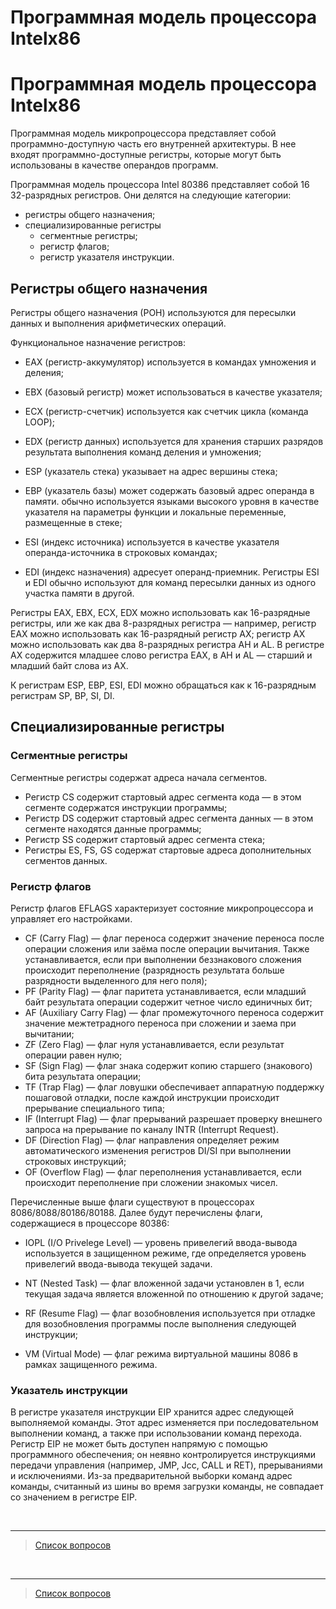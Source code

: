 # Программная модель процессора Intelx86

# Программная модель процессора Intelx86

Программная модель микропроцессора представляет собой проrраммно-доступную часть ero внутренней архитектуры. В нее входят программно-доступные регистры, которые могут быть использованы в качестве операндов программ.

Программная модель процессора Intel 80386 представляет собой 16 32-разрядных регистров. Они делятся на следующие категории:

* регистры общего назначения;
* специализированные регистры
    * сегментные регистры;
    * регистр флагов;
    * регистр указателя инструкции.

## Регистры общего назначения

Регистры общего назначения (РОН) используются для пересылки данных и выполнения арифметических операций.

Функциональное назначение регистров:

* EAX (регистр-аккумулятор) используется в командах умножения и деления;
* EBX (базовый регистр) может использоваться в качестве указателя;
* ECX (регистр-счетчик) используется как счетчик цикла (команда LOOP);
* EDX (регистр данных) используется для хранения старших разрядов результата выполнения команд деления и умножения;

* ESP (указатель стека) указывает на адрес вершины стека;
* EBP (указатель базы) может содержать базовый адрес операнда в памяти. обычно используется языками высокого уровня в качестве указателя на параметры функции и локальные переменные, размещенные в стеке;
* ESI (индекс источника) используется в качестве указателя операнда-источника в строковых командах;
* EDI (индекс назначения) адресует операнд-приемник. Регистры ESI и EDI обычно используют для команд пересылки данных из одного участка памяти в другой.

Регистры EAX, EBX, ECX, EDX можно использовать как 16-разрядные регистры, или же как два 8-разрядных регистра — например, регистр EAX можно использовать как 16-разрядный регистр AX; регистр AX можно использовать как два 8-разрядных регистра AH и AL. В регистре AX содержится младшее слово регистра EAX, в AH и AL — старший и младший байт слова из AX.

К регистрам ESP, EBP, ESI, EDI можно обращаться как к 16-разрядным регистрам SP, BP, SI, DI. 

## Специализированные регистры

### Сегментные регистры

Сегментные регистры содержат адреса начала сегментов. 

* Регистр CS содержит стартовый адрес сегмента кода — в этом сегменте содержатся инструкции программы;
* Регистр DS содержит стартовый адрес сегмента данных — в этом сегменте находятся данные программы;
* Регистр SS содержит стартовый адрес сегмента стека;
* Регистры ES, FS, GS содержат стартовые адреса дополнительных сегментов данных.

### Регистр флагов

Реrистр флагов EFLAGS характеризует состояние микропроцессора и управляет ero настройками.

* CF (Carry Flag) — флаг переноса содержит значение переноса после операции сложения или заёма после операции вычитания. Также устанавливается, если при выполнении беззнакового сложения происходит переполнение (разрядность результата больше разрядности выделенного для него поля);
* PF (Parity Flag) — флаг паритета устанавливается, если младший байт результата операции содержит четное число единичных бит;
* AF (Auxiliary Carry Flag) — флаг промежуточного переноса содержит значение межтетрадного переноса при сложении и заема при вычитании;
* ZF (Zero Flag) — флаг нуля устанавливается, если результат операции равен нулю;
* SF (Sign Flag) — флаг знака содержит копию старшего (знакового) бита результата операции;
* TF (Trap Flag) — флаг ловушки обеспечивает аппаратную поддержку пошаговой отладки, после каждой инструкции происходит прерывание специального типа;
* IF (Interrupt Flag) — флаг прерываний разрешает проверку внешнего запроса на прерывание по каналу INTR (Interrupt Request).
* DF (Direction Flag) — флаг направления определяет режим автоматического изменения регистров DI/SI при выполнении строковых инструкций; 
* OF (Overflow Flag) — флаг переполнения устанавливается, если происходит переполнение при сложении знакомых чисел.

Перечисленные выше флаги существуют в процессорах 8086/8088/80186/80188. Далее будут перечислены флаги, содержащиеся в процессоре 80386:

* IOPL (I/O Privelege Level) — уровень привелегий ввода-вывода используется в защищенном режиме, где определяется уровень привелегий ввода-вывода текущей задачи.

* NT (Nested Task) — флаг вложенной задачи установлен в 1, если текущая задача является вложенной по отношению к другой задаче;

* RF (Resume Flag) — флаг возобновления используется при отладке для возобновления программы после выполнения следующей инструкции;

* VM (Virtual Mode) — флаг режима виртуальной машины 8086 в рамках защищенного режима.

### Указатель инструкции

В регистре указателя инструкции EIP хранится адрес следующей выполняемой команды. Этот адрес изменяется при последовательном выполнении команд, а также при использовании команд перехода. 
Регистр EIP не может быть доступен напрямую с помощью программного обеспечения; он неявно контролируется инструкциями передачи управления (например, JMP, Jcc, CALL и RET), прерываниями и исключениями. 
Из-за предварительной выборки команд адрес команды, считанный из шины во время загрузки команды, не совпадает со значением в регистре EIP.

&nbsp;
<hr>

> [Список вопросов](Вопросы_ТПП.md)

&nbsp;
<hr>

> [Список вопросов](Вопросы_ТПП.md)